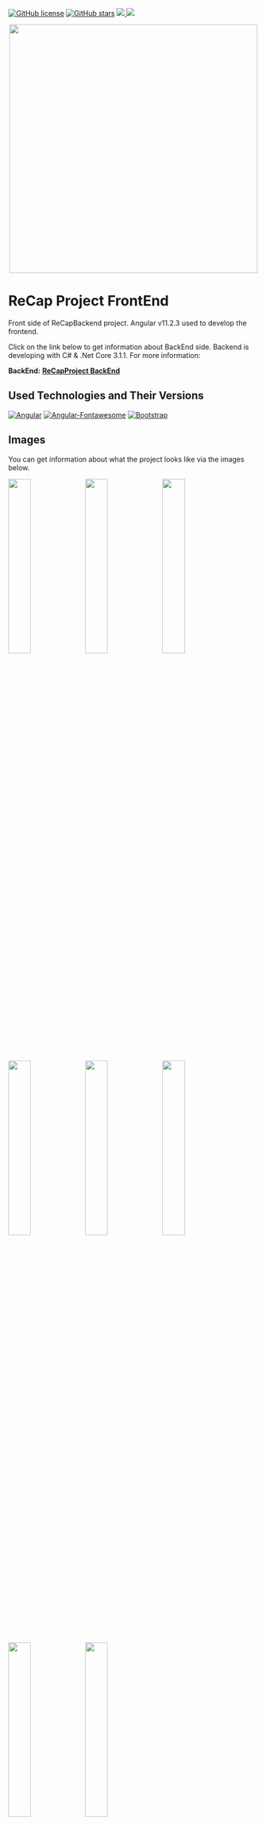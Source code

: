 [![GitHub license](https://img.shields.io/github/license/talhakoylu/ReCapFrontEnd?style=for-the-badge)](https://github.com/talhakoylu/ReCapFrontEnd/blob/master/LICENSE)
[![GitHub stars](https://img.shields.io/github/stars/talhakoylu/ReCapFrontEnd?style=for-the-badge)](https://github.com/talhakoylu/ReCapFrontEnd/stargazers)
<a href="https://www.linkedin.com/in/talhakoylu/">
    <img src="https://img.shields.io/badge/linkedin-%230077B5.svg?&style=for-the-badge&logo=linkedin&logoColor=white" />
</a>
<a href="https://www.twitter.com/talhakoylu/">
    <img src="https://img.shields.io/badge/Twitter-1DA1F2?style=for-the-badge&logo=twitter&logoColor=white" />
</a>

<p align="center"><img src="https://i.imgur.com/S7YH4eA.png" width = 500px ></p>

# ReCap Project FrontEnd
Front side of ReCapBackend project. Angular v11.2.3 used to develop the frontend.

Click on the link below to get information about BackEnd side. Backend is developing with C# & .Net Core 3.1.1. For more information:

<b>BackEnd:</b> <a href="https://github.com/talhakoylu/ReCapProject"><b>ReCapProject BackEnd</b></a>

## Used Technologies and Their Versions
[![Angular](https://img.shields.io/badge/Angular-v11.2.3-red?style=for-the-badge&logo=angular)](https://angular.io)
[![Angular-Fontawesome](https://img.shields.io/badge/Angular%20Fontawesome-0.8.2-red?style=for-the-badge&logo=angular)](https://github.com/FortAwesome/angular-fontawesome)
[![Bootstrap](https://img.shields.io/badge/Bootstrap-v5.0.0--beta2-blueviolet?style=for-the-badge&logo=bootstrap)](https://getbootstrap.com)

## Images
You can get information about what the project looks like via the images below.

<img src="https://i.imgur.com/SIRtYgJ.png" width="30%"></img> <img src="https://i.imgur.com/ARmGeDl.png" width="30%"></img> <img src="https://i.imgur.com/ftdjdBT.png" width="30%"></img> <img src="https://i.imgur.com/4todd8Z.png" width="30%"></img> <img src="https://i.imgur.com/1oG6Cmf.png" width="30%"></img> <img src="https://i.imgur.com/hGd0Brm.png" width="30%"></img> <img src="https://i.imgur.com/06RyQr6.png" width="30%"></img> <img src="https://i.imgur.com/CdirkPE.png" width="30%"></img> 

## Folder Structure

### General Folder Structure
You can get information about general folder structure of this project.
<details>
  <summary>General Folder Structure</summary>

          src
           |-- app
           |   |-- app-routing.module.ts
           |   |-- app.component.css
           |   |-- app.component.html
           |   |-- app.component.spec.ts
           |   |-- app.component.ts
           |   |-- app.module.ts
           |   |-- components
           |   |   |-- _layout
           |   |   |   |-- app-header
           |   |   |   |-- app-layout
           |   |   |-- brand-add
           |   |   |-- brand-update
           |   |   |-- brand
           |   |   |-- car-add
           |   |   |-- car-detail
           |   |   |-- car-filter
           |   |   |-- car-update
           |   |   |-- car
           |   |   |-- color-add
           |   |   |-- color-update
           |   |   |-- color
           |   |   |-- customer
           |   |   |-- payment
           |   |   |-- rent-car
           |   |   |-- rental
           |   |-- models
           |   |-- pages
           |   |   |-- add-page
           |   |   |-- car-detail-page
           |   |   |-- customers
           |   |   |-- error404
           |   |   |-- home
           |   |   |-- payment-page
           |   |   |-- rentals
           |   |-- pipes
           |   |-- services
           |-- assets
           |   |-- .gitkeep
           |-- environments
           |   |-- environment.prod.ts
           |   |-- environment.ts
</details>

### Components
Service and components are binding in files from these folders. In addition, the HTML views of the components are located in these folders.
<details>
  <summary>Components Folder Structure</summary>
   
     app
     |   |-- components
     |   |   |-- _layout
     |   |   |   |-- app-header
     |   |   |   |   |-- app-header.component.css
     |   |   |   |   |-- app-header.component.html
     |   |   |   |   |-- app-header.component.spec.ts
     |   |   |   |   |-- app-header.component.ts
     |   |   |   |-- app-layout
     |   |   |   |   |-- app-layout.component.css
     |   |   |   |   |-- app-layout.component.html
     |   |   |   |   |-- app-layout.component.spec.ts
     |   |   |   |   |-- app-layout.component.ts
     |   |   |-- brand-add
     |   |   |   |-- brand-add.component.css
     |   |   |   |-- brand-add.component.html
     |   |   |   |-- brand-add.component.ts
     |   |   |-- brand-update
     |   |   |   |-- brand-update.component.css
     |   |   |   |-- brand-update.component.html
     |   |   |   |-- brand-update.component.ts
     |   |   |-- brand
     |   |   |   |-- brand.component.css
     |   |   |   |-- brand.component.html
     |   |   |   |-- brand.component.spec.ts
     |   |   |   |-- brand.component.ts
     |   |   |-- car-add
     |   |   |   |-- car-add.component.css
     |   |   |   |-- car-add.component.html
     |   |   |   |-- car-add.component.ts
     |   |   |-- car-detail
     |   |   |   |-- car-detail.component.css
     |   |   |   |-- car-detail.component.html
     |   |   |   |-- car-detail.component.spec.ts
     |   |   |   |-- car-detail.component.ts
     |   |   |-- car-filter
     |   |   |   |-- car-filter.component.css
     |   |   |   |-- car-filter.component.html
     |   |   |   |-- car-filter.component.ts
     |   |   |-- car-update
     |   |   |   |-- car-update.component.css
     |   |   |   |-- car-update.component.html
     |   |   |   |-- car-update.component.ts
     |   |   |-- car
     |   |   |   |-- car.component.css
     |   |   |   |-- car.component.html
     |   |   |   |-- car.component.spec.ts
     |   |   |   |-- car.component.ts
     |   |   |-- color-add
     |   |   |   |-- color-add.component.css
     |   |   |   |-- color-add.component.html
     |   |   |   |-- color-add.component.ts
     |   |   |-- color-update
     |   |   |   |-- color-update.component.css
     |   |   |   |-- color-update.component.html
     |   |   |   |-- color-update.component.ts
     |   |   |-- color
     |   |   |   |-- color.component.css
     |   |   |   |-- color.component.html
     |   |   |   |-- color.component.spec.ts
     |   |   |   |-- color.component.ts
     |   |   |-- customer
     |   |   |   |-- customer.component.css
     |   |   |   |-- customer.component.html
     |   |   |   |-- customer.component.spec.ts
     |   |   |   |-- customer.component.ts
     |   |   |-- payment
     |   |   |   |-- payment.component.css
     |   |   |   |-- payment.component.html
     |   |   |   |-- payment.component.ts
     |   |   |-- rent-car
     |   |   |   |-- rent-car.component.css
     |   |   |   |-- rent-car.component.html
     |   |   |   |-- rent-car.component.ts
     |   |   |-- rental
     |   |   |   |-- rental.component.css
     |   |   |   |-- rental.component.html
     |   |   |   |-- rental.component.spec.ts
     |   |   |   |-- rental.component.ts

</details>

## Updates
#### 25.03.2021

<details>
  <summary>Details and Images</summary>
  
  - [x] Login and register services added.
  - [x] Register, Login, Token Models added.
  - [x] Html views of login and register components were included in the project.

  <img src="https://i.imgur.com/KsayNlY.png" width="30%"> <img src="https://i.imgur.com/Jl9JWRV.png" width="30%">
</details>

#### 27.03.2021

<details>
  <summary>Details and Images</summary>
  
  - [x] Login, Register and Account buttons added on the navbar.
  - [x] Logged in, not login, logout situations handled. Buttons change according to the situation.
  - [x] Not login, already logged in, role guards were added into the project and included in routes.
  - [x] Administration buttons were hided from normal users and visitors. If the user has admin or author role, then the user will be able to see those buttons.

  <img src="https://i.imgur.com/5eJ2xnH.png" width="30%"> <img src="https://i.imgur.com/CAezxAu.png" width="30%"> <img src="https://i.imgur.com/nQ8CxZn.png" width="30%">
</details>
